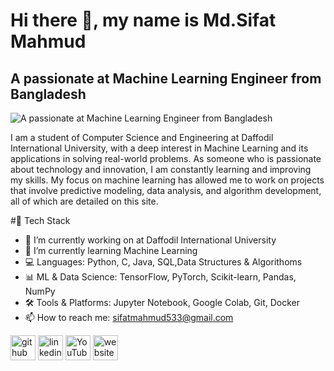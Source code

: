 # Hi there 👋, my name is Md.Sifat Mahmud
## A passionate at Machine Learning Engineer from Bangladesh
![A passionate at Machine Learning Engineer from Bangladesh]([https://media.licdn.com/dms/image/v2/D5616AQG10zfQyipzWg/profile-displaybackgroundimage-shrink_350_1400/B56ZaaujAxHAAY-/0/1746352620075?e=1752105600&v=beta&t=EUTnYRtjcSsSegkJ28wblH-peYTGI0HHiNRUo5yBkes](https://yt3.googleusercontent.com/7mVVc7nMlLHrR0U5Q1UxFgyW2Agc8V-ckdAnv5uIsum-gNwX6IZoxEn-VyCy9tWmp0ImiLhw=w1060-fcrop64=1,00005a57ffffa5a8-k-c0xffffffff-no-nd-rj))

I am a student of Computer Science and Engineering at Daffodil International University, with a deep interest in Machine Learning and its applications in solving real-world problems.
As someone who is passionate about technology and innovation, I am constantly learning and improving my skills. My focus on machine learning has allowed me to work on projects that involve predictive modeling, data analysis, and algorithm development, all of which are detailed on this site.

#🚀 Tech Stack

- 🔭 I’m currently working on at Daffodil International University 
- 🌱 I’m currently learning Machine Learning
- 💻 Languages: Python, C, Java, SQL,Data Structures & Algorithoms
- 📊 ML & Data Science: TensorFlow, PyTorch, Scikit-learn, Pandas, NumPy
- 🛠️ Tools & Platforms: Jupyter Notebook, Google Colab, Git, Docker
- 📫 How to reach me: sifatmahmud533@gmail.com 


[<img src='https://cdn.jsdelivr.net/npm/simple-icons@3.0.1/icons/github.svg' alt='github' height='40'>](https://github.com/Mdsifatmahmud)  [<img src='https://cdn.jsdelivr.net/npm/simple-icons@3.0.1/icons/linkedin.svg' alt='linkedin' height='40'>](https://www.linkedin.com/in/mdsifatmahmud2002/)  [<img src='https://cdn.jsdelivr.net/npm/simple-icons@3.0.1/icons/youtube.svg' alt='YouTube' height='40'>](https://www.youtube.com/channel/UClW9ycb7s4knS_Pv4TRpAQQ)  [<img src='https://cdn.jsdelivr.net/npm/simple-icons@3.0.1/icons/icloud.svg' alt='website' height='40'>](https://sites.google.com/s.diu.edu.bd/mdsifatmahmud/home)  

